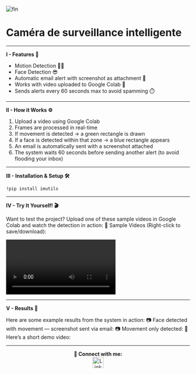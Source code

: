 ![fin](https://github.com/user-attachments/assets/79a6c6bd-8d9c-4f1d-83ce-7591d4e5fd39)
# Caméra de surveillance intelligente 
---
**I - Features 🔧**

- Motion Detection 🕵️‍♂️ 
- Face Detection 😎 
- Automatic email alert with screenshot as attachment 📩 
- Works with video uploaded to Google Colab 🧪 
- Sends alerts every 60 seconds max to avoid spamming ⏱️ 

---
**II - How it Works ⚙️**

1) Upload a video using Google Colab
2) Frames are processed in real-time
3) If movement is detected → a green rectangle is drawn
4) If a face is detected within that zone → a blue rectangle appears
5) An email is automatically sent with a screenshot attached
6) The system waits 60 seconds before sending another alert (to avoid flooding your inbox)

---
**III - Installation & Setup 🛠️**



``!pip install imutils``




---
**IV - Try It Yourself! 🎬**

Want to test the project? Upload one of these sample videos in Google Colab and watch the detection in action:
🎥 Sample Videos (Right-click to save/download):


![Watch Demo](https://github.com/user-attachments/assets/743233d9-3460-442d-83f8-20e29e76b346/hihi.mp4)


---
**V - Results 📸**

Here are some example results from the system in action:
📷 Face detected with movement — screenshot sent via email:
📷 Movement only detected:
🎥 Here’s a short demo video:


---
<div align="center">
<b> 🔗 Connect with me: </b>
</div>

<div align="center">
  <div align="center">
    <a href="https://www.linkedin.com/in/ahmed-mabrouk-b465b9314" target="_blank">
      <img
        src="https://media.roboflow.com/notebooks/template/icons/purple/linkedin.png?ik-sdk-version=javascript-1.4.3&updatedAt=1672949633691"
        width="30"
        alt="LinkedIn"
      />
    </a>
  </div>
</div>
